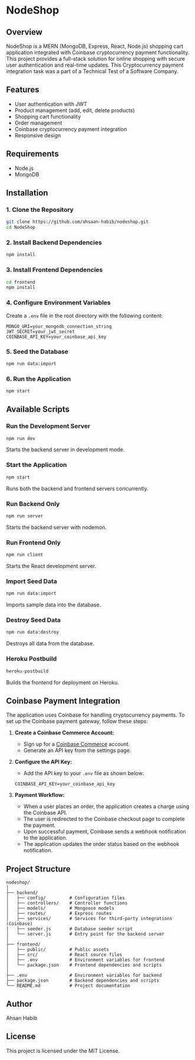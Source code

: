 # NodeShop

## Overview

NodeShop is a MERN (MongoDB, Express, React, Node.js) shopping cart application integrated with Coinbase cryptocurrency payment functionality. This project provides a full-stack solution for online shopping with secure user authentication and real-time updates. This Cryptocurrency payment integration task was a part of a Technical Test of a Software Company.

## Features

- User authentication with JWT
- Product management (add, edit, delete products)
- Shopping cart functionality
- Order management
- Coinbase cryptocurrency payment integration
- Responsive design

## Requirements

- Node.js
- MongoDB

## Installation

### 1. Clone the Repository

```bash
git clone https://github.com/ahsaan-habib/nodeshop.git
cd NodeShop
```

### 2. Install Backend Dependencies

```bash
npm install
```

### 3. Install Frontend Dependencies

```bash
cd frontend
npm install
```

### 4. Configure Environment Variables

Create a `.env` file in the root directory with the following content:

```
MONGO_URI=your_mongodb_connection_string
JWT_SECRET=your_jwt_secret
COINBASE_API_KEY=your_coinbase_api_key
```

### 5. Seed the Database

```bash
npm run data:import
```

### 6. Run the Application

```bash
npm start
```

## Available Scripts

### Run the Development Server

```bash
npm run dev
```

Starts the backend server in development mode.

### Start the Application

```bash
npm start
```

Runs both the backend and frontend servers concurrently.

### Run Backend Only

```bash
npm run server
```

Starts the backend server with nodemon.

### Run Frontend Only

```bash
npm run client
```

Starts the React development server.

### Import Seed Data

```bash
npm run data:import
```

Imports sample data into the database.

### Destroy Seed Data

```bash
npm run data:destroy
```

Destroys all data from the database.

### Heroku Postbuild

```bash
heroku-postbuild
```

Builds the frontend for deployment on Heroku.

## Coinbase Payment Integration

The application uses Coinbase for handling cryptocurrency payments. To set up the Coinbase payment gateway, follow these steps:

1. **Create a Coinbase Commerce Account:**

   - Sign up for a [Coinbase Commerce](https://commerce.coinbase.com) account.
   - Generate an API key from the settings page.

2. **Configure the API Key:**

   - Add the API key to your `.env` file as shown below:

   ```
   COINBASE_API_KEY=your_coinbase_api_key
   ```

3. **Payment Workflow:**
   - When a user places an order, the application creates a charge using the Coinbase API.
   - The user is redirected to the Coinbase checkout page to complete the payment.
   - Upon successful payment, Coinbase sends a webhook notification to the application.
   - The application updates the order status based on the webhook notification.

## Project Structure

```
nodeshop/
│
├── backend/
│   ├── config/         # Configuration files
│   ├── controllers/    # Controller functions
│   ├── models/         # Mongoose models
│   ├── routes/         # Express routes
│   ├── services/       # Services for third-party integrations (Coinbase)
│   ├── seeder.js       # Database seeder script
│   └── server.js       # Entry point for the backend server
│
├── frontend/
│   ├── public/         # Public assets
│   ├── src/            # React source files
│   ├── .env            # Environment variables for frontend
│   └── package.json    # Frontend dependencies and scripts
│
├── .env                # Environment variables for backend
├── package.json        # Backend dependencies and scripts
└── README.md           # Project documentation
```

## Author

Ahsan Habib

## License

This project is licensed under the MIT License.
